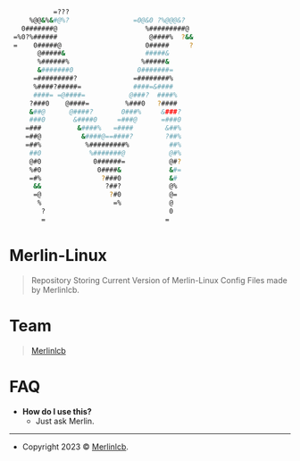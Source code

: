 ```sh
           =???                                         
     %@@&%&#@%?                =0@&0 ?%@@@&?             
   0#######@                      %#########@            
 =%0?%######                       @####%  ?&&           
 =    0#####@                     0#####     ?           
       @#####&                    #####&                 
       %######%                  %#####&                 
       &#######0                0#######=                
      =#########?              =########%                
      %####?#####=             ####=&####                
      ####= =@####=           @###?  ####%               
     ?###0    @####=         %###0   ?####               
     &##@      @####?       0###%     &###?              
     ###0       &####0     =###@      =###0              
    =###         &####%   =####        &##%              
    =##@          &####@==####?        ?##%              
    =##%           %#########%          ##%              
     ##0            %#######@           @#%              
     @#0             0######=           @#?              
     %#0              0####&            &#=              
     =#%               ?###0            &#               
      &&                ?##?            @%               
      =@                 ?#0            @=               
       %                  =%            @                
        ?                               0                
        =                              =       
```
# Merlin-Linux

> Repository Storing Current Version of Merlin-Linux Config Files made by Merlinlcb.

# Team

> <a href="https://github.com/merlinlcb" target="_blank">Merlinlcb</a>

# FAQ

- **How do I use this?**
    - Just ask Merlin.

---

- Copyright 2023 © <a href="https://merlinlcb.com/" target="_blank">Merlinlcb</a>.

